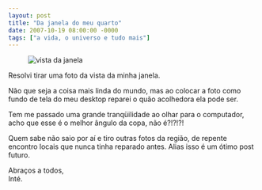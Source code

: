 ```yaml
---
layout: post
title: "Da janela do meu quarto"
date: 2007-10-19 08:00:00 -0000
tags: ["a vida, o universo e tudo mais"]
---
```

<figure class="gallery">
     <img src="{{ site.baseurl }}/assets/fotos/2007/10/Vista da janela.JPG" alt="vista da janela" title="vista da janela, a copa de uma árvore">
</figure>

Resolvi tirar uma foto da vista da minha janela.

Não que seja a coisa mais linda do mundo, mas ao colocar a foto como fundo de tela do meu desktop reparei o quão acolhedora ela pode ser.

Tem me passado uma grande tranqüilidade ao olhar para o computador, acho que esse é o melhor ângulo da copa, não é?!?!?!

Quem sabe não saio por aí e tiro outras fotos da região, de repente encontro locais que nunca tinha reparado antes. Alias isso é um ótimo post futuro.

Abraços a todos,  
Inté.